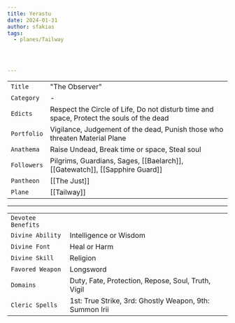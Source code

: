 ```yaml
---
title: Yerastu
date: 2024-01-31
author: sfakias
tags:
  - planes/Tailway




---
```

| | |
| --- | --- |
| `Title` | "The Observer" |
| `Category` | - |
| `Edicts` | Respect the Circle of Life, Do not disturb time and space, Protect the souls of the dead |
| `Portfolio` | Vigilance, Judgement of the dead, Punish those who threaten Material Plane |
| `Anathema` | Raise Undead, Break time or space, Steal soul |
| `Followers` | Pilgrims, Guardians, Sages, [[Baelarch]], [[Gatewatch]], [[Sapphire Guard]] |
| `Pantheon` | [[The Just]] |
| `Plane` | [[Tailway]] |

---
| | |
| --- | --- |
| `Devotee Benefits` |
| `Divine Ability` | Intelligence or Wisdom |
| `Divine Font` | Heal or Harm |
| `Divine Skill` | Religion |
| `Favored Weapon` | Longsword |
| `Domains` | Duty, Fate, Protection, Repose, Soul, Truth, Vigil |
| `Cleric Spells` | 1st: True Strike, 3rd: Ghostly Weapon, 9th: Summon Irii |
